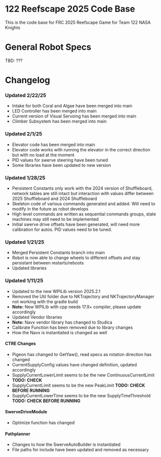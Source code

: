# 122 Reefscape 2025 Code Base

This is the code base for FRC 2025 Reefscape Game for Team 122 NASA Knights

# General Robot Specs

TBD: ???


# Changelog

### Updated 2/22/25

- Intake for both Coral and Algae have been merged into main
- LED Controller has been merged into main
- Current version of Visual Servoing has been merged into main
- Climber Subsystem has been merged into main

### Updated 2/1/25

- Elevator code has been merged into main
- Elevator code works with running the elevator in the correct direction but with no load at the moment
- PID values for swerve steering have been tuned
- Some libraries have been updated to new version

### Updated 1/28/25

- Persistent Constants only work with the 2024 version of Shuffleboard, network tables are still intact but interaction with values differ between 2025 Shuffleboard and 2024 Shuffleboard
- Skeleton code of various commands generated and added. Will need to modify in the future as robot develops
- High level commands are written as sequential commands groups, state machines may still need to be implemented
- Initial swerve drive offsets have been generated, will need more calibration for autos. PID values need to be tuned.

### Updated 1/21/25

- Merged Persistent Constants branch into main
- Robot is now able to change wheels to different offsets and stay persistant between restarts/reboots
- Updated libraries

### Updated 1/11/25

- Updated to the new WPILib version 2025.2.1
- Removed the Util folder due to NKTrajectory and NKTrajectoryManager not working with the gradle build
- **Note:** New WPILib with cpp needs 17.9+ compiler, please update accordingly
- Updated Vendor libraries
- **Note:** Navx vendor library has changed to Studica
- Calibrate Function has been removed due to library changes
- How the Navx is instantiated is changed as well
#### CTRE Changes
- Pigeon has changed to GetYaw(), read specs as rotation direction has changed
- CurrentSupplyConfig values have changed definition, updated accordingly
- SupplyCurrentLowerLimit seems to be the new ContinuousCurrentLimit **TODO: CHECK**
- SupplyCurrentLimit seems to be the new PeakLimit **TODO: CHECK BEFORE RUNNING**
- SupplyCurrentLowerTime seems to be the new SupplyTimeThreshold **TODO: CHECK BEFORE RUNNING**
#### SwerveDriveModule
- Optimize function has changed
#### Pathplanner
- Changes to how the SwerveAutoBuilder is instantiated
- File paths for include have been updated and removed as necessary
